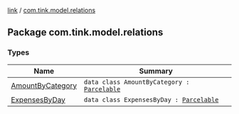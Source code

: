 [link](../index.md) / [com.tink.model.relations](./index.md)

## Package com.tink.model.relations

### Types

| Name | Summary |
|---|---|
| [AmountByCategory](-amount-by-category/index.md) | `data class AmountByCategory : `[`Parcelable`](https://developer.android.com/reference/android/os/Parcelable.html) |
| [ExpensesByDay](-expenses-by-day/index.md) | `data class ExpensesByDay : `[`Parcelable`](https://developer.android.com/reference/android/os/Parcelable.html) |
